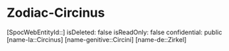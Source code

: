 ﻿---
type: Zodiac
tags:
- astro/Zodiac

---

# Zodiac-Circinus

[SpocWebEntityId::]
isDeleted: false
isReadOnly: false
confidential: public
[name-la::Circinus]
[name-genitive::Circini]
[name-de::Zirkel]
